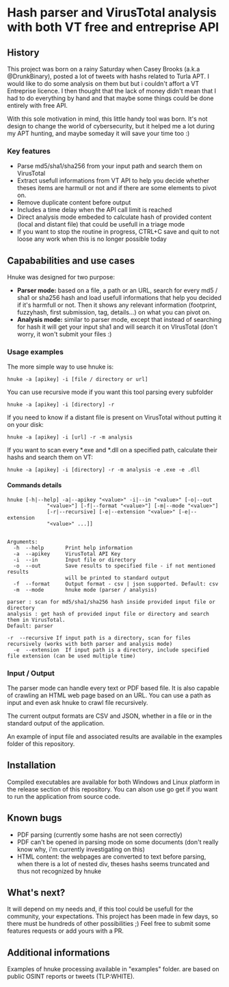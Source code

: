 
# Hash parser and VirusTotal analysis with both VT free and entreprise API  

## History

This project was born on a rainy Saturday when Casey Brooks (a.k.a @DrunkBinary), posted a lot of tweets with hashs related to Turla APT. I would like to do some analysis on them but  but i couldn't affort a VT Entreprise licence. I then thought that the lack of money didn't mean that I had to do everything by hand and that maybe some things could be done entirely with free API. 

With this sole motivation in mind, this little handy tool was born. It's not design to change the world of cybersecurity, but it helped me a lot during my APT hunting, and maybe  someday it will save your time too :)

### Key features
* Parse md5/sha1/sha256 from your input path and search them on VirusTotal 
* Extract usefull informations from VT API to help you decide whether theses items are harmull or not and if there are some elements to pivot on.
* Remove duplicate content before output
* Includes a time delay when the API call limit is reached
* Direct analysis mode embeded to calculate hash of provided content (local and distant file) that could be usefull in a triage mode
* If you want to stop the routine in progress, CTRL+C save and quit to not loose any work when this is no longer possible today

## Capababilities and use cases

Hnuke was designed for two purpose:
* **Parser mode:** based on a file, a path or an URL,  search for every md5 / sha1 or sha256 hash and load usefull informations that help you decided if it's harmfull or not. Then it shows any relevant information (footprint, fuzzyhash, first submission, tag, details...) on what you can pivot on.  
* **Analysis mode:** similar to parser mode, except that instead of searching for hash it will get your input sha1 and will search it on VIrusTotal (don't worry, it won't submit your files :)

### Usage examples

The more simple way to use hnuke is:

    hnuke -a [apikey] -i [file / directory or url]   

You can use recursive mode if you want this tool parsing every subfolder

    hnuke -a [apikey] -i [directory] -r

If you need to know if a distant file is present on VirusTotal without putting it on your disk: 

    hnuke -a [apikey] -i [url] -r -m analysis

If you want to scan every *.exe and *.dll on a specified path, calculate their hashs and search them on VT: 

    hnuke -a [apikey] -i [directory] -r -m analysis -e .exe -e .dll

#### Commands details

    hnuke [-h|--help] -a|--apikey "<value>" -i|--in "<value>" [-o|--out
                 "<value>"] [-f|--format "<value>"] [-m|--mode "<value>"]
                 [-r|--recursive] [-e|--extension "<value>" [-e|--extension
                 "<value>" ...]]
    
    
    Arguments:
      -h  --help       Print help information
      -a  --apikey     VirusTotal API Key
      -i  --in         Input file or directory
      -o  --out        Save results to specified file - if not mentioned results
                       will be printed to standard output
      -f  --format     Output format - csv | json supported. Default: csv
      -m  --mode       hnuke mode (parser / analysis)
    
    parser : scan for md5/sha1/sha256 hash inside provided input file or directory
    analysis : get hash of provided input file or directory and search them in VirusTotal.  
    Default: parser
    
    -r  --recursive If input path is a directory, scan for files recursively (works with both parser and analysis mode)
      -e  --extension  If input path is a directory, include specified file extension (can be used multiple time)


### Input / Output
The parser mode can handle every text or PDF based file. It is also capable of crawling an HTML web page based on an URL. You can use a path as input and even ask hnuke to crawl file recursively. 

The current output formats are CSV and JSON, whether in a file or in the standard output of the application.
 
An example of input file and associated results are available in the examples folder of this repository. 


## Installation

Compiled executables are available for both Windows and Linux platform in the release section of this repository. You can alson use go get if you want to run the application from source code.

## Known bugs
* PDF parsing (currently some hashs are not seen correctly) 
* PDF can't be opened in parsing mode on some documents (don't really know why, i'm currently investigating on this)
* HTML content: the webpages are converted to text before parsing, when there is a lot of nested div, theses hashs seems truncated and thus not recognized by hnuke


## What's next?

It will depend on my needs and, if this tool could be usefull for the community, your expectations. This project has been made in few days, so there must be hundreds of other possibilities ;) Feel free to submit some features requests or add yours with a PR.

## Additional informations

Examples of hnuke processing available in "examples" folder. are based on public OSINT reports or tweets (TLP:WHITE). 




